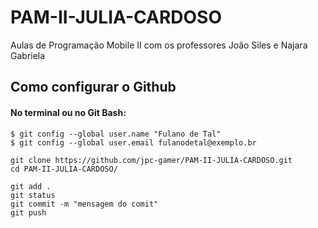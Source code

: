 # PAM-II-JULIA-CARDOSO
Aulas de Programação Mobile II com os professores João Siles e Najara Gabriela

## Como configurar o Github 

#### No terminal ou no Git Bash: 

    $ git config --global user.name "Fulano de Tal"
    $ git config --global user.email fulanodetal@exemplo.br

    git clone https://github.com/jpc-gamer/PAM-II-JULIA-CARDOSO.git  
    cd PAM-II-JULIA-CARDOSO/

    git add .
    git status 
    git commit -m "mensagem do comit"
    git push 
